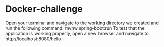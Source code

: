 # Docker-challenge
Open your terminal and navigate to the working directory we created and run the following command:
mvnw spring-boot:run
To test that the application is working properly, open a new browser and navigate to http://localhost:8080/hello
